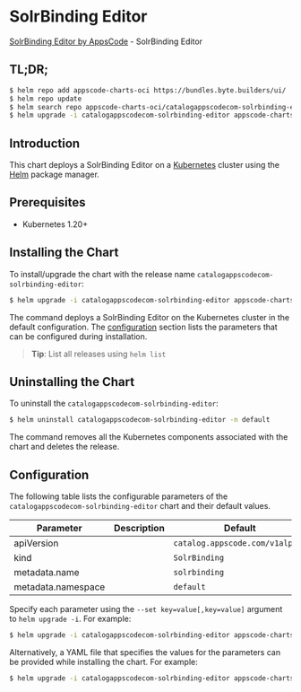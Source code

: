 # SolrBinding Editor

[SolrBinding Editor by AppsCode](https://byte.builders) - SolrBinding Editor

## TL;DR;

```bash
$ helm repo add appscode-charts-oci https://bundles.byte.builders/ui/
$ helm repo update
$ helm search repo appscode-charts-oci/catalogappscodecom-solrbinding-editor --version=v0.4.19
$ helm upgrade -i catalogappscodecom-solrbinding-editor appscode-charts-oci/catalogappscodecom-solrbinding-editor -n default --create-namespace --version=v0.4.19
```

## Introduction

This chart deploys a SolrBinding Editor on a [Kubernetes](http://kubernetes.io) cluster using the [Helm](https://helm.sh) package manager.

## Prerequisites

- Kubernetes 1.20+

## Installing the Chart

To install/upgrade the chart with the release name `catalogappscodecom-solrbinding-editor`:

```bash
$ helm upgrade -i catalogappscodecom-solrbinding-editor appscode-charts-oci/catalogappscodecom-solrbinding-editor -n default --create-namespace --version=v0.4.19
```

The command deploys a SolrBinding Editor on the Kubernetes cluster in the default configuration. The [configuration](#configuration) section lists the parameters that can be configured during installation.

> **Tip**: List all releases using `helm list`

## Uninstalling the Chart

To uninstall the `catalogappscodecom-solrbinding-editor`:

```bash
$ helm uninstall catalogappscodecom-solrbinding-editor -n default
```

The command removes all the Kubernetes components associated with the chart and deletes the release.

## Configuration

The following table lists the configurable parameters of the `catalogappscodecom-solrbinding-editor` chart and their default values.

|     Parameter      | Description |                  Default                   |
|--------------------|-------------|--------------------------------------------|
| apiVersion         |             | <code>catalog.appscode.com/v1alpha1</code> |
| kind               |             | <code>SolrBinding</code>                   |
| metadata.name      |             | <code>solrbinding</code>                   |
| metadata.namespace |             | <code>default</code>                       |


Specify each parameter using the `--set key=value[,key=value]` argument to `helm upgrade -i`. For example:

```bash
$ helm upgrade -i catalogappscodecom-solrbinding-editor appscode-charts-oci/catalogappscodecom-solrbinding-editor -n default --create-namespace --version=v0.4.19 --set apiVersion=catalog.appscode.com/v1alpha1
```

Alternatively, a YAML file that specifies the values for the parameters can be provided while
installing the chart. For example:

```bash
$ helm upgrade -i catalogappscodecom-solrbinding-editor appscode-charts-oci/catalogappscodecom-solrbinding-editor -n default --create-namespace --version=v0.4.19 --values values.yaml
```
